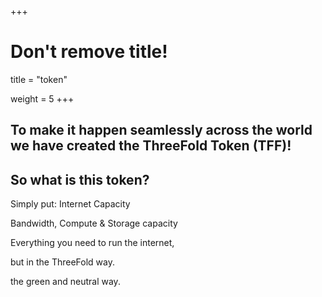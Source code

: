 +++
# Don't remove title!

title = "token"

weight = 5
+++
## To make it happen seamlessly across the world we have created the ThreeFold Token (TFF)!

## **So what is this token?**

Simply put: Internet Capacity

Bandwidth, Compute & Storage capacity

Everything you need to run the internet,

but in the ThreeFold way.

the green and neutral way.